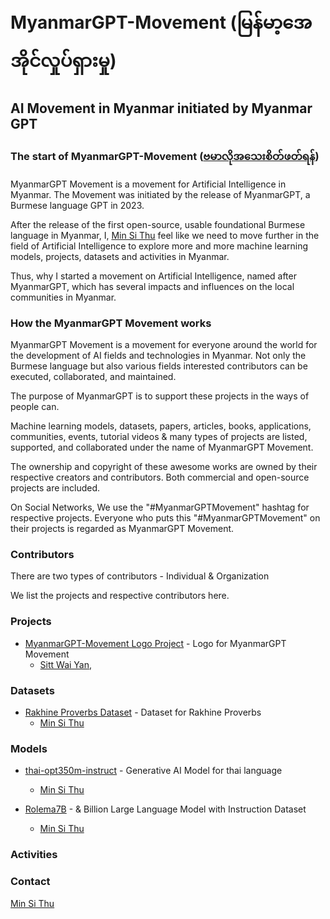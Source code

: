 # MyanmarGPT-Movement (မြန်မာ့အေအိုင်လှုပ်ရှားမှု)
## AI Movement in Myanmar initiated by Myanmar GPT 

### The start of MyanmarGPT-Movement ([ဗမာလိုအသေးစိတ်ဖတ်ရန်](https://github.com/MyanmarGPT-Movement/MyanmarGPT-Movement))

MyanmarGPT Movement is a movement for Artificial Intelligence in Myanmar.
The Movement was initiated by the release of MyanmarGPT, a Burmese language GPT in 2023.

After the release of the first open-source, usable foundational Burmese language in Myanmar, I, [Min Si Thu](https://github.com/MinSiThu) feel like we need to move further in the field of Artificial Intelligence to explore more and more machine learning models, projects, datasets and activities in Myanmar.

Thus, why I started a movement on Artificial Intelligence, named after MyanmarGPT, which has several impacts and influences on the local communities in Myanmar.

### How the MyanmarGPT Movement works

MyanmarGPT Movement is a movement for everyone around the world for the development of AI fields and technologies in Myanmar. 
Not only the Burmese language but also various fields interested contributors can be executed, collaborated, and maintained.

The purpose of MyanmarGPT is to support these projects in the ways of people can.

Machine learning models, datasets, papers, articles, books, applications, communities, events, tutorial videos & many types of projects are listed, supported, and collaborated under the name of MyanmarGPT Movement.

The ownership and copyright of these awesome works are owned by their respective creators and contributors. 
Both commercial and open-source projects are included.

On Social Networks, We use the "#MyanmarGPTMovement" hashtag for respective projects.
Everyone who puts this "#MyanmarGPTMovement" on their projects is regarded as MyanmarGPT Movement.

### Contributors

There are two types of contributors - Individual & Organization

We list the projects and respective contributors here.

### Projects

- [MyanmarGPT-Movement Logo Project](https://github.com/MyanmarGPT-Movement/MyanmarGPT-Movement-Logo) - Logo for MyanmarGPT Movement
  - [Sitt Wai Yan](), []()

### Datasets

- [Rakhine Proverbs Dataset](https://github.com/MinSiThu/Rakhine-Proverbs-Dataset) - Dataset for Rakhine Proverbs
  - [Min Si Thu](https://github.com/MinSiThu)

### Models

- [thai-opt350m-instruct](https://github.com/MinSiThu/thai-opt350m) - Generative AI Model for thai language
  - [Min Si Thu](https://github.com/MinSiThu)
 
- [Rolema7B](https://huggingface.co/jojo-ai-mst/rolema-7b-it) - & Billion Large Language Model with Instruction Dataset
  - [Min Si Thu](https://github.com/MinSiThu)

### Activities

### Contact
[Min Si Thu](https://www.linkedin.com/in/min-si-thu/)
